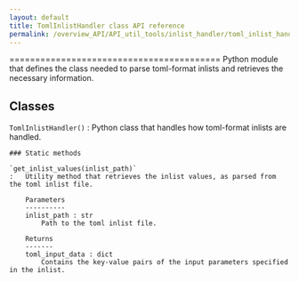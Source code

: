 ```yaml
---
layout: default
title: TomlInlistHandler class API reference
permalink: /overview_API/API_util_tools/inlist_handler/toml_inlist_handler.html
---
```


=========================================
Python module that defines the class needed to parse toml-format inlists and retrieves the necessary information.

Classes
-------

`TomlInlistHandler()`
:   Python class that handles how toml-format inlists are handled.

    ### Static methods

    `get_inlist_values(inlist_path)`
    :   Utility method that retrieves the inlist values, as parsed from the toml inlist file.
        
        Parameters
        ----------
        inlist_path : str
            Path to the toml inlist file.
        
        Returns
        -------
        toml_input_data : dict
            Contains the key-value pairs of the input parameters specified in the inlist.
